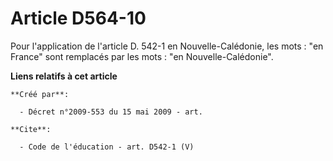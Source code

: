# Article D564-10

Pour l'application de l'article D. 542-1 en Nouvelle-Calédonie, les mots : "en France" sont remplacés par les mots : "en
Nouvelle-Calédonie".

**Liens relatifs à cet article**

	**Créé par**:

	  - Décret n°2009-553 du 15 mai 2009 - art.

	**Cite**:

	  - Code de l'éducation - art. D542-1 (V)
